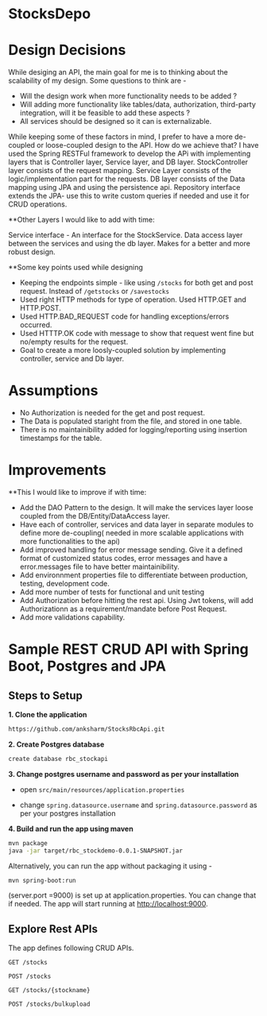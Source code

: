 # StocksDepo

# Design Decisions 

While desiging an API, the main goal for me is to thinking about the scalability of my design. Some questions to think are - 
+ Will the design work when more functionality needs to be added ? 
+ Will adding more functionality like tables/data, authorization, third-party integration, will it be feasible to add these aspects ? 
+ All services should be designed so it can is externalizable. 

While keeping some of these factors in mind, I prefer to have a more de-coupled or loose-coupled design to the API. How do we achieve that? 
I have used the Spring RESTFul framework to develop the APi with implementing layers that is Controller layer, Service layer, and DB layer.
StockController layer consists of the request mapping. 
Service Layer consists of the logic/implementation part for the requests. 
DB layer consists of the Data mapping using JPA and using the persistence api. 
Repository interface extends the JPA- use this to write custom queries if needed and use it for CRUD operations. 

**Other Layers I would like to add with time: 

Service interface - An interface for the StockService. 
Data access layer between the services and using the db layer. Makes for a better and more robust design. 


**Some key points used while designing
+ Keeping the endpoints simple - like using `/stocks` for both get and post request. Instead of `/getstocks` or `/savestocks`
+ Used right HTTP methods for type of operation. Used HTTP.GET and HTTP.POST. 
+ Used HTTP.BAD_REQUEST code for handling exceptions/errors occurred. 
+ Used HTTTP.OK code with message to show that request went fine but no/empty results for the request. 
+ Goal to create a more loosly-coupled solution by implementing controller, service and Db layer. 

# Assumptions 
+ No Authorization is needed for the get and post request. 
+ The Data is populated staright from the file, and stored in one table. 
+ There is no maintainibility added for logging/reporting using insertion timestamps for the table. 


# Improvements 

**This I would like to improve if with time: 

+ Add the DAO Pattern to the design. It will make the services layer loose coupled from the DB/Entity/DataAccess layer. 
+ Have each of controller, services and data layer in separate modules to define more de-coupling( needed in more scalable applications with more functionalities to the api)
+ Add improved handling for error message sending. Give it a defined format of customized status codes, error messages and have a error.messages file to have better maintainibility. 
+ Add environnment properties file to differentiate between production, testing, development code. 
+ Add more number of tests for functional and unit testing 
+ Add Authorization before hitting the rest api. Using Jwt tokens, will add Authorizationn as a requirement/mandate before Post Request. 
+ Add more validations capability. 

# Sample REST CRUD API with Spring Boot, Postgres and JPA

## Steps to Setup

**1. Clone the application**

```bash
https://github.com/anksharm/StocksRbcApi.git
```

**2. Create Postgres database**
```bash
create database rbc_stockapi
```

**3. Change postgres username and password as per your installation**

+ open `src/main/resources/application.properties`

+ change `spring.datasource.username` and `spring.datasource.password` as per your postgres installation

**4. Build and run the app using maven**

```bash
mvn package
java -jar target/rbc_stockdemo-0.0.1-SNAPSHOT.jar

```

Alternatively, you can run the app without packaging it using -

```bash
mvn spring-boot:run
```
(server.port =9000) is set up at application.properties. You can change that if needed. 
The app will start running at <http://localhost:9000>.

## Explore Rest APIs

The app defines following CRUD APIs.

    GET /stocks
    
    POST /stocks
    
    GET /stocks/{stockname}
    
    POST /stocks/bulkupload
